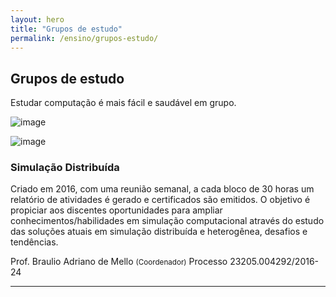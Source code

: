 ```yaml
---
layout: hero
title: "Grupos de estudo"
permalink: /ensino/grupos-estudo/
---
```


<div class="row align-items-center pt-2 pt-lg-5 mb-5">
    <div class="col-md-7">
        <h2>Grupos de estudo</h2>
        <p class="lead">Estudar computação é mais fácil e saudável em grupo.</p>
    </div>
    <div class="col-md-1"></div>
    <div class="col-md-4">
        <p><img alt="image" class="img-fluid" src="https://cdn.jsdelivr.net/gh/froala/design-blocks@2.0.1/dist/imgs/draws/group-chat.svg"></p>
    </div>
</div>

<div class="row post-grid-mini mt-4">
  <div class="col-1">
      <img alt="image" src="../../images/illustrations/distribuida.svg">
  </div>
  <div class="col-11">
    <h3>Simulação Distribuída</h3>
    <p>
        Criado em 2016, com uma reunião semanal, a cada bloco de 30 horas um relatório de atividades é gerado e certificados são emitidos. O objetivo é propiciar aos discentes oportunidades para ampliar conhecimentos/habilidades em simulação computacional através do estudo das soluções atuais em simulação distribuída e heterogênea, desafios e tendências.
    </p> 
    <p class="meta">
        <i class="fa fa-user"></i> Prof. Braulio Adriano de Mello <small>(Coordenador)</small>
        <i class="fa fa-info-circle"></i> Processo 23205.004292/2016-24
    </p>
  </div>
</div>

<!-- 
<div class="row post-grid-mini mt-4">
  <div class="col-1">
      <img alt="image" src="../../images/illustrations/ai-games.png">
  </div>
  <div class="col-11">
    <h3>Inteligência Artificial em Jogos</h3>
    <p>
        Criado em 2022/1, com uma reunião semanal presencial no período noturno.
		O objetivo é o estudo de aplicações de IA em jogos, que além de ser atrativo (jogos tendem a proporcionar diversão e entretenimento) pode quebrar barreiras e explorar novas fronteiras com técnicas inovadoras que mais tarde podem ser utilizadas em aplicações com um propósito mais sério ou de valor comercial.
		Além disso, por se tratar de uma área fundamentalmente multidisciplinar, o estudo dessas aplicações fornece uma oportunidade valiosa no desenvolvimento e na prática de conhecimentos obtidos em vários componentes curriculares do Curso de Ciência de Computação além proporcionar o aprimoramento de habilidades importantes para o desenvolvimento profissional e pessoal, tais como: raciocínio lógico e estratégico; interpretação e vocabulário no idioma inglês e em diferentes estilos de produção textual; cooperação; concentração; comunicação.
    </p> 
    <p class="meta">
        <i class="fa fa-user"></i> Prof. Felipe Grando <small>(Coordenador)</small>
        <i class="fa fa-info-circle"></i> ENS-2022-0029
    </p>
  </div>
</div>


<div class="row post-grid-mini mt-4">
  <div class="col-1">
      <img alt="image" src="../../images/illustrations/visao-illustration.svg">
  </div>
  <div class="col-11">
    <h3>Visão Computacional</h3>
    <p>
        Grupo de estudos na área de Visão Computacional que se reúne 2 vezes por semana para estudar técnicas de visão e implementar pequenos sistemas relacionados ao tema.
    </p> 
    <p class="meta">
        <i class="fa fa-user"></i> Prof. Adriano Padilha <small>(coordenador)</small>
        <i class="fa fa-user"></i> Raphael Borges <small>(aluno coordenador)</small>
    </p>
  </div>
</div>

<div class="row post-grid-mini mt-4">
  <div class="col-1">
      <img alt="image" src="../../images/illustrations/uffsnlp-icon.svg">
  </div>
  <div class="col-11">
    <h3>Processamento de Linguagem Natural</h3>
    <p>
        Processamento de linguagem natural (NLP) é uma área que vem ganhando cada vez mais destaque, tanto na academia quanto na indústria. A discussão de temas correlatos, desde de técnicas tradicionais até métodos estado-da-arte, integra o objetivo central do grupo de estudo UFFSNLP, proporcionando à comunidade acadêmica ferrementais suficientes para uma autonomia nas diversas modalidades possíveis. Mais informações em <a href="https://uffsnlp.github.io" target="_blank">uffsnlp.github.io</a>.
    </p> 
    <p class="meta">
        <i class="fa fa-user"></i> Prof. Denio Duarte <small>(coordenador)</small>
        <i class="fa fa-user"></i> Jean Carlo Hilger <small>(aluno coordenador)</small>
        <i class="fa fa-user"></i> Junior Vitor Ramisch <small>(aluno coordenador)</small>
    </p>
  </div>
</div> -->

---
